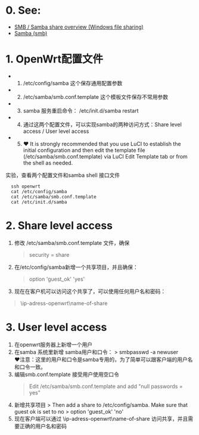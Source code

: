# 0. See: 
- [SMB / Samba share overview (Windows file sharing)](https://openwrt.org/docs/guide-user/services/nas/samba_configuration)
- [Samba (smb)](https://openwrt.org/docs/guide-user/services/nas/samba)

# 1. OpenWrt配置文件
 - 1. /etc/config/samba 这个保存通用配置参数
 - 2. /etc/samba/smb.conf.template 这个模板文件保存不常用参数
 - 3. samba 服务重启命令： /etc/init.d/samba restart
 - 4. 通过这两个配置文件，可以实现samba的两种访问方式：Share level access / User level access
 - 5. ❤️ It is strongly recommended that you use LuCI to establish the initial configuration and then edit the template file (/etc/samba/smb.conf.template) via LuCI Edit Template tab or from the shell as needed. 

实验，查看两个配置文件和samba shell 接口文件
```
  ssh openwrt
  cat /etc/config/samba
  cat /etc/samba/smb.conf.template
  cat /etc/init.d/samba
```

# 2. Share level access
 1. 修改 /etc/samba/smb.conf.template 文件，确保
     > security = share 
 2. 在/etc/config/samba新增一个共享项目，并且确保： 
    > option 'guest_ok' 'yes'
 3. 现在在客户机可以访问这个共享了，可以使用任何用户名和密码：
   > \\ip-adress-openwrt\name-of-share
  
# 3. User level access
  1. 在openwrt服务器上新增一个用户
  2. 在samba 系统里新增 samba用户和口令： 
    > smbpasswd -a newuser  
    ❤️注意：这里的用户和口令是samba专用的，为了简单可以跟客户端的用户名和口令一致。
  3. 编辑smb.conf.template 接受用户使用空口令
     > Edit /etc/samba/smb.conf.template and add "null passwords = yes"
  4. 新增共享项目
    > Then add a share to /etc/config/samba. Make sure that guest ok is set to no
    > option 'guest_ok' 'no'
  5. 现在客户端可以通过 \\ip-adress-openwrt\name-of-share 访问共享，并且需要正确的用户名和密码



